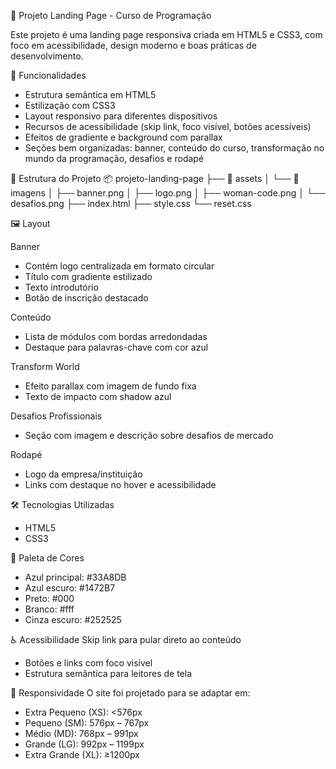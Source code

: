 🚀 Projeto Landing Page - Curso de Programação

Este projeto é uma landing page responsiva criada em HTML5 e CSS3, com foco em acessibilidade, design moderno e boas práticas de desenvolvimento.

📌 Funcionalidades
- Estrutura semântica em HTML5
- Estilização com CSS3
- Layout responsivo para diferentes dispositivos
- Recursos de acessibilidade (skip link, foco visível, botões acessíveis)
- Efeitos de gradiente e background com parallax
- Seções bem organizadas: banner, conteúdo do curso, transformação no mundo da programação, desafios e rodapé

📂 Estrutura do Projeto
📦 projeto-landing-page
├── 📁 assets
│   └── 📁 imagens
│       ├── banner.png
│       ├── logo.png
│       ├── woman-code.png
│       └── desafios.png
├── index.html
├── style.css
└── reset.css

🖼️ Layout

Banner
- Contém logo centralizada em formato circular
- Título com gradiente estilizado
- Texto introdutório
- Botão de inscrição destacado

Conteúdo
- Lista de módulos com bordas arredondadas
- Destaque para palavras-chave com cor azul

Transform World
- Efeito parallax com imagem de fundo fixa
- Texto de impacto com shadow azul

Desafios Profissionais
- Seção com imagem e descrição sobre desafios de mercado

Rodapé
- Logo da empresa/instituição
- Links com destaque no hover e acessibilidade

🛠️ Tecnologias Utilizadas
- HTML5
- CSS3

🎨 Paleta de Cores
- Azul principal: #33A8DB
- Azul escuro: #1472B7
- Preto: #000
- Branco: #fff
- Cinza escuro: #252525

♿ Acessibilidade
Skip link para pular direto ao conteúdo
- Botões e links com foco visível
- Estrutura semântica para leitores de tela

📱 Responsividade
O site foi projetado para se adaptar em:
- Extra Pequeno (XS): <576px
- Pequeno (SM): 576px – 767px
- Médio (MD): 768px – 991px
- Grande (LG): 992px – 1199px
- Extra Grande (XL): ≥1200px

